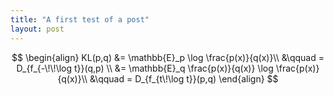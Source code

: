 ```yaml
---
title: "A first test of a post"
layout: post
---
```



$$
\begin{align}
KL(p,q) &= \mathbb{E}_p \log \frac{p(x)}{q(x)}\\ 
&\qquad = D_{f_{-\!\!\log t}}(q,p) \\
&= \mathbb{E}_q \frac{p(x)}{q(x)} \log \frac{p(x)}{q(x)}\\
&\qquad = D_{f_{t\!\log t}}(p,q)
\end{align}
$$

